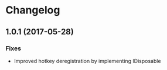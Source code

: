 # Changelog

## 1.0.1 (2017-05-28)

### Fixes

* Improved hotkey deregistration by implementing IDisposable